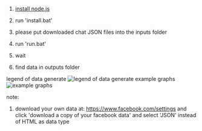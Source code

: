 1. [install node.js](https://nodejs.org/)

2. run 'install.bat'

3. please put downloaded chat JSON files into the inputs folder

4. run 'run.bat'

5. wait

6. find data in outputs folder


legend of data generate
![legend of data generate](https://i.imgur.com/Q3JvRc3.png)
example graphs
![example graphs](https://i.imgur.com/lBbI5Im.png)

note: 
1. download your own data at: https://www.facebook.com/settings and click 'download a copy of your facebook data' and select 'JSON' instead of HTML as data type


